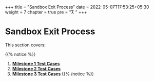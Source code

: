 +++
title = "Sandbox Exit Process"
date = 2022-05-07T17:53:25+05:30
weight = 7
chapter = true
pre = "<b>7. </b>"
+++

# Sandbox Exit Process

This section covers:

{{% notice %}}
1. **[Milestone 1 Test Cases](/abdm-docs/7-exiting-sandbox/milestone-1/)**
2. **[Milestone 2 Test Cases](/abdm-docs/7-exiting-sandbox/milestone-2/)**
3. **[Milestone 3 Test Cases](/abdm-docs/7-exiting-sandbox/milestone-3/)**
{{% /notice %}}